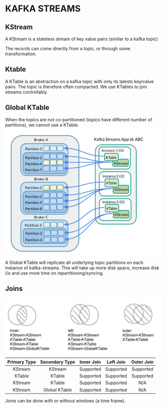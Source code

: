 # KAFKA STREAMS

## KStream
A KStream is a stateless stream of key value pairs (similar to a kafka topic)

The records can come directly from a topic, or through some transformation.

## Ktable
A KTable is an abstraction on a kafka topic with only its latests key/value pairs.
The topic is therefore often compacted. We use KTables to join streams controllably.

## Global KTable
When the topics are not co-partitioned (topics have different number of partitions), we cannot use a KTable.
![img](co-partitions.png)

A Global KTable will replicate all underlying topic partitions on each instance of kafka-streams.
This will take up more disk space, increase disk i/o and use more time on repartitioning/syncing.

## Joins
![img](joins.png)

|   Primary Type    | Secondary Type  | Inner Join | Left Join | Outer Join |
|:-----------------:|:---------------:|:----------:|:---------:|:----------:|
|      KStream      |     KStream     | Supported  | Supported | Supported  |
|      KTable       |     KTable      | Supported  | Supported | Supported  |
|      KStream      |     KTable      | Supported  | Supported |    N/A     |
|      KStream      |  Global KTable  | Supported  | Supported |    N/A     |

Joins can be done with or without windows (a time frame).
